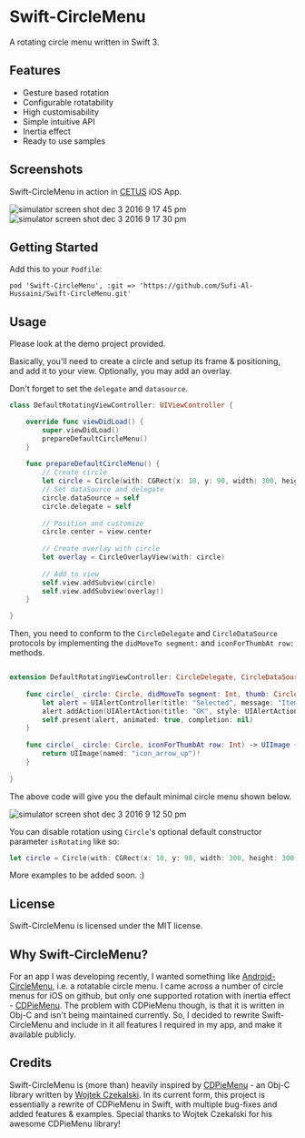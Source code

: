 # Swift-CircleMenu
A rotating circle menu written in Swift 3.

## Features 

* Gesture based rotation
* Configurable rotatability
* High customisability 
* Simple intuitive API
* Inertia effect
* Ready to use samples


## Screenshots

Swift-CircleMenu in action in [CETUS](https://itunes.apple.com/us/app/CETUS/id1174919225) iOS App.

![simulator screen shot dec 3 2016 9 17 45 pm](https://cloud.githubusercontent.com/assets/7275476/20860974/f140ce60-b99d-11e6-9f68-2178c315df1c.png)
![simulator screen shot dec 3 2016 9 17 30 pm](https://cloud.githubusercontent.com/assets/7275476/20860970/eb60b91a-b99d-11e6-95eb-1b4fa0b3670b.png)


## Getting Started

Add this to your `Podfile`:
```
pod 'Swift-CircleMenu', :git => 'https://github.com/Sufi-Al-Hussaini/Swift-CircleMenu.git'
```


## Usage

Please look at the demo project provided.

Basically, you'll need to create a circle and setup its frame & positioning, and add it to your view. 
Optionally, you may add an overlay.

Don't forget to set the `delegate` and `datasource`.

```swift
class DefaultRotatingViewController: UIViewController {

    override func viewDidLoad() {
        super.viewDidLoad()
        prepareDefaultCircleMenu()
    }
    
    func prepareDefaultCircleMenu() {
        // Create circle
        let circle = Circle(with: CGRect(x: 10, y: 90, width: 300, height: 300), numberOfSegments: 10, ringWidth: 80.0)
        // Set dataSource and delegate
        circle.dataSource = self
        circle.delegate = self
        
        // Position and customize
        circle.center = view.center
        
        // Create overlay with circle
        let overlay = CircleOverlayView(with: circle)
        
        // Add to view
        self.view.addSubview(circle)
        self.view.addSubview(overlay!)
    }

}
```

Then, you need to conform to the `CircleDelegate` and `CircleDataSource` protocols by implementing the `didMoveTo segment:` and `iconForThumbAt row:` methods.

```swift 

extension DefaultRotatingViewController: CircleDelegate, CircleDataSource {
    
    func circle(_ circle: Circle, didMoveTo segment: Int, thumb: CircleThumb) {
        let alert = UIAlertController(title: "Selected", message: "Item with tag: \(segment)", preferredStyle: UIAlertControllerStyle.alert)
        alert.addAction(UIAlertAction(title: "OK", style: UIAlertActionStyle.cancel, handler: nil))
        self.present(alert, animated: true, completion: nil)
    }
    
    func circle(_ circle: Circle, iconForThumbAt row: Int) -> UIImage {
        return UIImage(named: "icon_arrow_up")!
    }
    
}

```
The above code will give you the default minimal circle menu shown below.

![simulator screen shot dec 3 2016 9 12 50 pm](https://cloud.githubusercontent.com/assets/7275476/20860954/9e4d5926-b99d-11e6-84c7-3dfc46ab07ea.png)

You can disable rotation using `Circle`'s optional default constructor parameter `isRotating` like so:
```swift
let circle = Circle(with: CGRect(x: 10, y: 90, width: 300, height: 300), numberOfSegments: 10, ringWidth: 80.0, isRotating: false)
```

More examples to be added soon. :)


## License

Swift-CircleMenu is licensed under the MIT license.


## Why Swift-CircleMenu?

For an app I was developing recently, I wanted something like [Android-CircleMenu](https://github.com/szugyi/Android-CircleMenu), i.e. a rotatable circle menu. 
I came across a number of circle menus for iOS on github, but only one supported rotation with inertia effect - [CDPieMenu](https://github.com/wokalski/CDPieMenu). 
The problem with CDPieMenu though, is that it is written in Obj-C and isn't being maintained currently.
So, I decided to rewrite Swift-CircleMenu and include in it all features I required in my app, and make it available publicly.


## Credits

Swift-CircleMenu is (more than) heavily inspired by [CDPieMenu](https://github.com/wokalski/CDPieMenu) - an Obj-C library written by [Wojtek Czekalski](https://github.com/wokalski). 
In its current form, this project is essentially a rewrite of CDPieMenu in Swift, with multiple bug-fixes and added features & examples. 
Special thanks to Wojtek Czekalski for his awesome CDPieMenu library!

